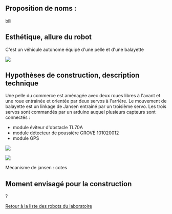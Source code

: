 
## Proposition de noms : 

bili

## Esthétique, allure du robot

C'est un véhicule autonome équipé d'une pelle et d'une balayette

![](../../robot_menage_croquis.jpg)

## Hypothèses de construction, description technique

Une pelle du commerce est aménagée avec deux roues libres à l'avant et une roue entrainée et orientée par deux servos à l'arrière. Le mouvement de balayette est un linkage de Jansen entrainé par un troisième servo.
Les trois servos sont commandés par un arduino auquel plusieurs capteurs sont connectés :

- module éviteur d'obstacle TL70A
- module détecteur de poussière GROVE 101020012
- module GPS

![](../../Strandbeest-Walking-Animation.gif)


![](../../Jansen_linkage_cotes.png)


Mécanisme de jansen : cotes



## Moment envisagé pour la construction

?

[Retour à la liste des robots du laboratoire](.)
